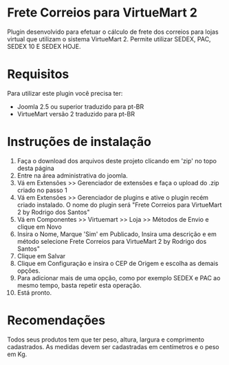 Frete Correios para VirtueMart 2
=================

Plugin desenvolvido para efetuar o cálculo de frete dos correios para lojas 
virtual que utilizam o sistema VirtueMart 2. Permite utilizar SEDEX, PAC, 
SEDEX 10 E SEDEX HOJE.


Requisitos
==========

Para utilizar este plugin você precisa ter: 

- Joomla 2.5 ou superior traduzido para pt-BR
- VirtueMart versão 2 traduzido para pt-BR


Instruções de instalação
===========

1. Faça o download dos arquivos deste projeto clicando em 'zip' no topo desta página
2. Entre na área administrativa do joomla.
3. Vá em Extensões >> Gerenciador de extensões e faça o upload do .zip criado no passo 1
4. Vá em Extensões >> Gerenciador de plugins e ative o plugin recém criado instalado. O nome do plugin será "Frete Correios para VirtueMart 2 by Rodrigo dos Santos"
5. Vá em Componentes >> Virtuemart >> Loja >> Métodos de Envio e clique em Novo
6. Insira o Nome, Marque 'Sim' em Publicado, Insira uma descrição e em método selecione Frete Correios para VirtueMart 2 by Rodrigo dos Santos"
7. Clique em Salvar
8. Clique em Configuração e insira o CEP de Origem e escolha as demais opções.
9. Para adicionar mais de uma opção, como por exemplo SEDEX e PAC ao mesmo tempo, basta repetir esta operação.
10. Está pronto.

Recomendações
===========

Todos seus produtos tem que ter peso, altura, largura e comprimento cadastrados.
As medidas devem ser cadastradas em centímetros e o peso em Kg.
